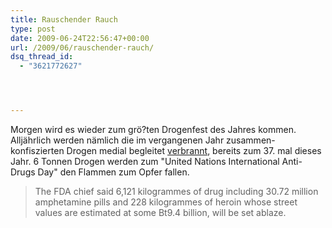 ```yaml
---
title: Rauschender Rauch
type: post
date: 2009-06-24T22:56:47+00:00
url: /2009/06/rauschender-rauch/
dsq_thread_id:
  - "3621772627"




---
```

Morgen wird es wieder zum grö?ten Drogenfest des Jahres kommen. Alljährlich werden nämlich die im vergangenen Jahr zusammen-konfiszierten Drogen medial begleitet [verbrannt][1], bereits zum 37. mal dieses Jahr. 6 Tonnen Drogen werden zum "United Nations International Anti-Drugs Day" den Flammen zum Opfer fallen.

> The <span class="caps">FDA</span> chief said 6,121 kilogrammes of drug including 30.72 million amphetamine pills and 228 kilogrammes of heroin whose street values are estimated at some Bt9.4 billion, will be set ablaze.

 [1]: http://enews.mcot.net/view.php?id=10485
